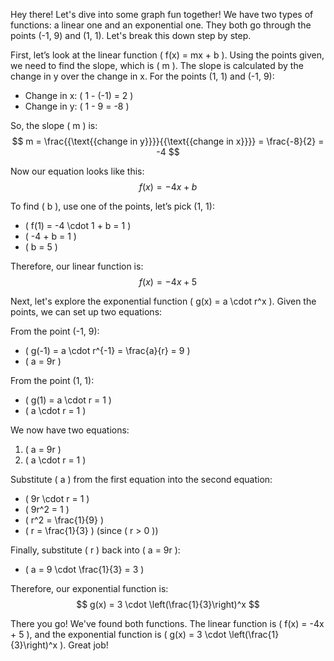 Hey there! Let's dive into some graph fun together! We have two types of functions: a linear one and an exponential one. They both go through the points (-1, 9) and (1, 1). Let's break this down step by step.

First, let’s look at the linear function \( f(x) = mx + b \). Using the points given, we need to find the slope, which is \( m \). The slope is calculated by the change in y over the change in x. For the points (1, 1) and (-1, 9):

- Change in x: \( 1 - (-1) = 2 \)
- Change in y: \( 1 - 9 = -8 \)

So, the slope \( m \) is:  
$$ m = \frac{{\text{{change in y}}}}{{\text{{change in x}}}} = \frac{-8}{2} = -4 $$

Now our equation looks like this:  
$$ f(x) = -4x + b $$

To find \( b \), use one of the points, let’s pick (1, 1):

- \( f(1) = -4 \cdot 1 + b = 1 \)
- \( -4 + b = 1 \)
- \( b = 5 \)

Therefore, our linear function is:  
$$ f(x) = -4x + 5 $$

Next, let's explore the exponential function \( g(x) = a \cdot r^x \). Given the points, we can set up two equations:

From the point (-1, 9):

- \( g(-1) = a \cdot r^{-1} = \frac{a}{r} = 9 \)
- \( a = 9r \)

From the point (1, 1):

- \( g(1) = a \cdot r = 1 \)
- \( a \cdot r = 1 \)

We now have two equations:

1. \( a = 9r \)
2. \( a \cdot r = 1 \)

Substitute \( a \) from the first equation into the second equation:

- \( 9r \cdot r = 1 \)
- \( 9r^2 = 1 \)
- \( r^2 = \frac{1}{9} \)
- \( r = \frac{1}{3} \) (since \( r > 0 \))

Finally, substitute \( r \) back into \( a = 9r \):

- \( a = 9 \cdot \frac{1}{3} = 3 \)

Therefore, our exponential function is:  
$$ g(x) = 3 \cdot \left(\frac{1}{3}\right)^x $$

There you go! We've found both functions. The linear function is \( f(x) = -4x + 5 \), and the exponential function is \( g(x) = 3 \cdot \left(\frac{1}{3}\right)^x \). Great job!